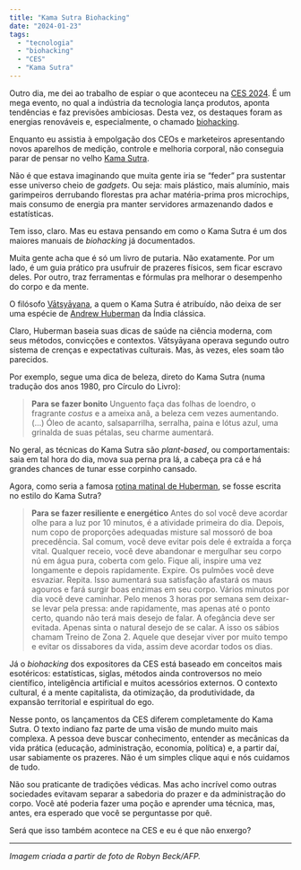 ```yaml
---
title: "Kama Sutra Biohacking"
date: "2024-01-23"
tags: 
  - "tecnologia"
  - "biohacking"
  - "CES"
  - "Kama Sutra"
---
```


Outro dia, me dei ao trabalho de espiar o que aconteceu na [CES 2024](https://www.ces.tech/). É um mega evento, no qual a indústria da tecnologia lança produtos, aponta tendências e faz previsões ambiciosas. Desta vez, os destaques foram as energias renováveis e, especialmente, o chamado [biohacking](https://en.wikipedia.org/wiki/Do-it-yourself_biology).

Enquanto eu assistia à empolgação dos CEOs e marketeiros apresentando novos aparelhos de medição, controle e melhoria corporal, não conseguia parar de pensar no velho [Kama Sutra](https://en.wikipedia.org/wiki/Kama_Sutra).

Não é que estava imaginando que muita gente iria se “feder” pra sustentar esse universo cheio de _gadgets_. Ou seja: mais plástico, mais alumínio, mais garimpeiros derrubando florestas pra achar matéria-prima pros microchips, mais consumo de energia pra manter servidores armazenando dados e estatísticas.

Tem isso, claro. Mas eu estava pensando em como o Kama Sutra é um dos maiores manuais de _biohacking_ já documentados.

Muita gente acha que é só um livro de putaria. Não exatamente. Por um lado, é um guia prático pra usufruir de prazeres físicos, sem ficar escravo deles. Por outro, traz ferramentas e fórmulas pra melhorar o desempenho do corpo e da mente.

O filósofo [Vātsyāyana](https://en.wikipedia.org/wiki/V%C4%81tsy%C4%81yana), a quem o Kama Sutra é atribuído, não deixa de ser uma espécie de [Andrew Huberman](https://www.hubermanlab.com/) da Índia clássica.

Claro, Huberman baseia suas dicas de saúde na ciência moderna, com seus métodos, convicções e contextos. Vātsyāyana operava segundo outro sistema de crenças e expectativas culturais. Mas, às vezes, eles soam tão parecidos.

Por exemplo, segue uma dica de beleza, direto do Kama Sutra (numa tradução dos anos 1980, pro Círculo do Livro):

> **Para se fazer bonito**
> Unguento faça das folhas
> de loendro,
> o fragrante _costus_
> e a ameixa anã,
> a beleza cem vezes aumentando.
> (...)
> Óleo de acanto, salsaparrilha, 
> serralha, paina 
> e lótus azul, uma grinalda
> de suas pétalas,
> seu charme aumentará.

No geral, as técnicas do Kama Sutra são _plant-based_, ou comportamentais: saia em tal hora do dia, mova sua perna pra lá, a cabeça pra cá e há grandes chances de tunar esse corpinho cansado.

Agora, como seria a famosa [rotina matinal de Huberman](https://www.youtube.com/watch?v=NQjcCbEyHpI), se fosse escrita no estilo do Kama Sutra?

> **Para se fazer resiliente e energético**
> Antes do sol você deve acordar
> olhe para a luz por 10 minutos,
> é a atividade primeira do dia.
> Depois, num copo de proporções adequadas
> misture sal mossoró de boa precedência.
> Sal comum, você deve evitar
> pois dele é extraída a força vital.
> Qualquer receio, você deve abandonar
> e mergulhar seu corpo nú
> em água pura, coberta com gelo.
> Fique ali, inspire uma vez longamente
> e depois rapidamente.
> Expire. Os pulmões você deve esvaziar.
> Repita.
> Isso aumentará sua satisfação
> afastará os maus agouros
> e fará surgir boas enzimas em seu corpo.
> Vários minutos por dia você deve caminhar.
> Pelo menos 3 horas por semana
> sem deixar-se levar pela pressa:
> ande rapidamente, mas apenas até o ponto certo,
> quando não terá mais desejo de falar.
> A ofegância deve ser evitada.
> Apenas sinta o natural desejo de se calar.
> A isso os sábios chamam
> Treino de Zona 2.
> Aquele que desejar viver por muito tempo
> e evitar os dissabores da vida,
> assim deve acordar todos os dias.

Já o _biohacking_ dos expositores da CES está baseado em conceitos mais esotéricos: estatísticas, siglas, métodos ainda controversos no meio científico, inteligência artificial e muitos acessórios externos. O contexto cultural, é a mente capitalista, da otimização, da produtividade, da expansão territorial e espiritual do ego.

Nesse ponto, os lançamentos da CES diferem completamente do Kama Sutra. O texto indiano faz parte de uma visão de mundo muito mais complexa. A pessoa deve buscar conhecimento, entender as mecânicas da vida prática (educação, administração, economia, política) e, a partir daí, usar sabiamente os prazeres. Não é um simples clique aqui e nós cuidamos de tudo.

Não sou praticante de tradições védicas. Mas acho incrível como outras sociedades evitavam separar a sabedoria do prazer e da administração do corpo. Você até poderia fazer uma poção e aprender uma técnica, mas, antes, era esperado que você se perguntasse por quê.

Será que isso também acontece na CES e eu é que não enxergo?

---

_Imagem criada a partir de foto de Robyn Beck/AFP._
